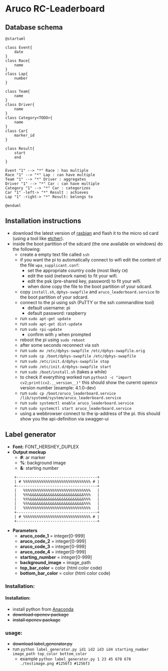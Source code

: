 # Aruco  RC-Leaderboard

## Database schema


```puml
@startuml

class Event{
    date
}
class Race{
    name
}
class Lap{
    number
}

class Team{
    name
}
class Driver{
    name
}
class Category<TODO>{
    name
}
class Car{
    marker_id
}

class Result{
    start
    end
}

Event "1" --> "*" Race : has multiple
Race "1" --> "*" Lap : can have multiple
Team "1" --> "*" Driver : aggregates
Driver "1" --> "*" Car : can have multiple
Category "1" --> "*" Car : categorizes
Car "1" -left-> "*" Result : achieves
Lap "1" -right-> "*" Result: belongs to

@enduml
```

## Installation instructions
- download the latest version of [rasbian](https://downloads.raspberrypi.org/raspbian_lite_latest) and flash it to the micro sd card (using a tool like [etcher](https://www.balena.io/etcher/)).
- inside the boot partition of the sdcard (the one available on windows) do the following:
    - create a empty text file called ```ssh```
    - if you want the pi to automatically connect to wifi edit the content of the file ```wpa_supplicant.conf```:
        - set the appropriate country code (most likely ```CH```)
        - edit the ssid (network name) to fit your wifi.
        - edit the psk (pre-shared key, password) to fit your wifi.
        - when done copy the file to the boot partition of your sdcard.
    - copy ```install.sh```, ```dphys-swapfile``` and ```aruco_leaderboard.service``` to the boot partition of your sdcard.
    - connect to the pi using ssh (PuTTY or the ssh commandline tool)
        - default username: pi
        - default password: raspberry
    - run ```sudo apt-get update```
    - run ```sudo apt-get dist-update```
    - run ```sudo rpi-update```
        - confirm with ```y``` when prompted
    - reboot the pi using ```sudo reboot```
    - after some seconds reconnect via ssh
    - run ```sudo mv /etc/dphys-swapfile /etc/dphys-swapfile.orig```
    - run ```sudo cp /boot/dphys-swapfile /etc/dphys-swapfile```
    - run ```sudo /etc/init.d/dphys-swapfile stop```
    - run ```sudo /etc/init.d/dphys-swapfile start```
    - run ```sudo /boot/install.sh``` (takes a while)
    - to check if everything worked run ```python3 -c "import cv2;print(cv2.__version__)"``` this should show the curernt opencv version number (example: 4.1.0-dev)
    - run ```sudo cp /boot/aruco_leaderboard.service /lib/systemd/system/aruco_leaderboard.service```
    - run ```sudo systemctl enable aruco_leaderboard.service```
    - run ```sudo systemctl start aruco_leaderboard.service```
    - using a webbrowser connect to the ip-address of the pi. this should show you the api-definition via swagger-ui


## Label generator
- **Font:** FONT_HERSHEY_DUPLEX
- **Output mockup**
    - **#**: ar marker
    - **%**: background image
    - **&**: starting number

```plain
    +------------------------------------+
    | # %%%%%%%%%%%%%%%%%%%%%%%%%%%%%% # |
    +------------------------------------+
    |   %%%%%%%%%%%%%%%%%%%%%%%%%%%%%%   |
    |   %%%&&&&&&&&&&&&&&&&&&&&&&&&%%%   |
    |   %%%&&&&&&&&&&&&&&&&&&&&&&&&%%%   |
    |   %%%&&&&&&&&&&&&&&&&&&&&&&&&%%%   |
    |   %%%%%%%%%%%%%%%%%%%%%%%%%%%%%%   |
    +------------------------------------+
    | # %%%%%%%%%%%%%%%%%%%%%%%%%%%%%% # |
    +------------------------------------+
```

- **Parameters**
    - **aruco_code_1** = integer[0-999]
    - **aruco_code_2** = integer[0-999]
    - **aruco_code_3** = integer[0-999]
    - **aruco_code_4** = integer[0-999]
    - **starting_number** = integer[0-999]
    - **background_image** = image_path
    - **top_bar_color** = color (html color code)
    - **bottom_bar_color** = color (html color code)
### Installation:
#### Installation:
- install python from [Anaconda](https://repo.anaconda.com/archive/Anaconda3-2019.03-Windows-x86_64.exe)
- ~~download opencv package~~
- ~~install opencv package~~
### usage:
- ~~download label_generator.py~~
- run ```python label_generator.py id1 id2 id3 id4 starting_number image_path top_color bottom_color```
  - example ```python label_generator.py 1 23 45 678 678 ./testimage.png #1256f3 #1256f3```
